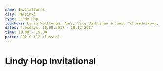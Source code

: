 ```yaml
---
name: Invitational
city: Helsinki
type: Lindy Hop
teachers: Laura Halttunen, Anssi-Vile Vänttinen & Jenia Tsherednikova, and many more
dates: Tuesdays, 10.09.2017 - 10.12.2017
time: 18.00 - 19.00
price: 192 € (12 classes)
---
```

# Lindy Hop Invitational
